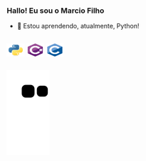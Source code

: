 ### Hallo! Eu sou o Marcio Filho 

- 🌱 Estou aprendendo, atualmente, Python!

<div style="display: inline_block"><br>
  <img align="center" alt="mzn-Python" height="30" width="40" src="https://raw.githubusercontent.com/devicons/devicon/master/icons/python/python-original.svg">
  <img align="center" alt="mzn-Csharp" height="30" width="40" src="https://raw.githubusercontent.com/devicons/devicon/master/icons/csharp/csharp-original.svg">
  <img align="center" alt="mzn-C" height="30" width="40" src="https://raw.githubusercontent.com/devicons/devicon/master/icons/c/c-original.svg">
</div>

##
 
 ![Snake animation](https://github.com/marantonieto/marantonieto/blob/output/github-contribution-grid-snake.svg)
